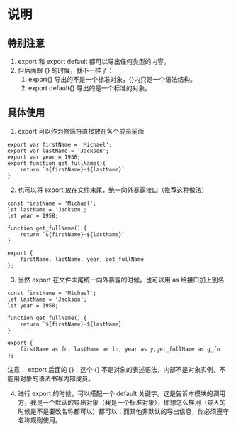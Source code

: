 # 说明
## 特别注意
1. export 和 export default 都可以导出任何类型的内容。
2. 但后面跟 {} 的时候，就不一样了：
   1. export{} 导出的不是一个标准对象，{}内只是一个语法结构。
   2. export default{} 导出的是一个标准的对象。

## 具体使用
1. export 可以作为修饰符直接放在各个成员前面
```// export_01.js
export var firstName = 'Michael';
export var lastName = 'Jackson';
export var year = 1958;
export function get_fullName(){
    return `${firstName}·${lastName}`
}
```

2. 也可以将 export 放在文件末尾，统一向外暴露接口（推荐这种做法）
```// export_02.js
const firstName = 'Michael';
let lastName = 'Jackson';
let year = 1958;

function get_fullName() {
    return `${firstName}·${lastName}`
}

export {
    firstName, lastName, year, get_fullName
};
```
3. 当然 export 在文件末尾统一向外暴露的时候，也可以用 as 给接口加上别名
```// export_03.js
const firstName = 'Michael';
let lastName = 'Jackson';
let year = 1958;

function get_fullName() {
    return `${firstName}·${lastName}`
}

export {
    firstName as fn, lastName as ln, year as y,get_fullName as g_fn
};
```

注意：
export 后面的 {}：这个 {} 不是对象的表述语法，内部不是对象实例，不能用对象的语法书写内部成员。

4. 进行 export 的时候，可以搭配一个 default 关键字。这是告诉本模块的调用方，我是一个默认的导出对象（我是一个标准对象），你想怎么样用（导入的时候是不是要改名称都可以）都可以；而其他非默认的导出信息，你必须遵守名称规则使用。